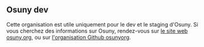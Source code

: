 ## Osuny dev

Cette organisation est utile uniquement pour le dev et le staging d'Osuny.
Si vous cherchez des informations sur Osuny, rendez-vous sur [le site web osuny.org](https://www.osuny.org), ou sur [l'organisation Github osunyorg](https://github.com/osunyorg).
